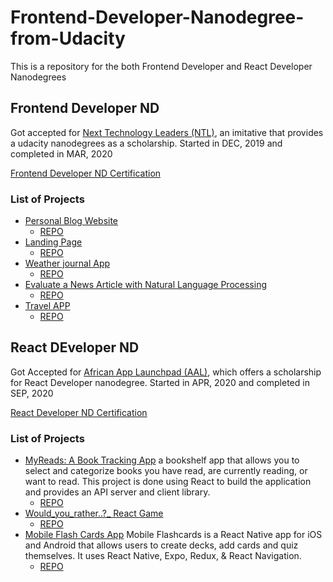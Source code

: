 # Frontend-Developer-Nanodegree-from-Udacity

This is a repository for the both Frontend Developer and React Developer Nanodegrees

## Frontend Developer ND

Got accepted for [Next Technology Leaders (NTL)](http://techleaders.eg/), an imitative that provides a udacity nanodegrees as a scholarship.
Started in DEC, 2019 and completed in MAR, 2020

[Frontend Developer ND Certification](https://confirm.udacity.com/L7LAAF77)
### List of Projects
- [Personal Blog Website](https://nohaaaa.github.io/FEND-P1-Personal-Blog-Website/index.html) 
    - [REPO](https://github.com/NohaaAa/FEND-P1-Personal-Blog-Website)
- [Landing Page](https://landing-page-0002.netlify.app/)
    - [REPO](https://github.com/NohaaAa/FEND-P2-landing-page)
- [Weather journal App]()
    - [REPO](https://github.com/NohaaAa/FEND-P3-weather-journal-app)
- [Evaluate a News Article with Natural Language Processing]()
    - [REPO](https://github.com/NohaaAa/FEND-P4-evaluate-news-nlp)
- [Travel APP]()
    - [REPO](https://github.com/NohaaAa/FEND-Capstone-Travel-Planner-App)

## React DEveloper ND

Got Accepted for [African App Launchpad (AAL)](http://techleaders.eg/aal/), which offers a scholarship for React Developer nanodegree.
Started in APR, 2020 and completed in SEP, 2020

[React Developer ND Certification](https://confirm.udacity.com/FGG2Y6PW)

### List of Projects
- [MyReads: A Book Tracking App]()
a bookshelf app that allows you to select and categorize books you have read, are currently reading, or want to read. This project is done using React to build the application and provides an API server and client library.
    - [REPO](https://github.com/NohaaAa/MyReads-A-Book-Lending-App)
- [Would_you_rather..?_ React Game]()
    - [REPO](https://github.com/NohaaAa/would_you_rather-React_ND)
- [Mobile Flash Cards App]()
Mobile Flashcards is a React Native app for iOS and Android that allows users to create decks, add cards and quiz themselves. It uses React Native, Expo, Redux, & React Navigation.
    - [REPO](https://github.com/NohaaAa/MobileFalshCards_ReactNative_App)

